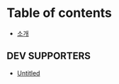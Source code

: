 # Table of contents

* [소개](README.md)

## DEV SUPPORTERS <a id="dev_supporters"></a>

* [Untitled](dev_supporters/untitled.md)

